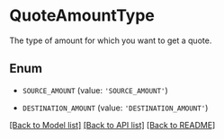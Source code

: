 # QuoteAmountType

The type of amount for which you want to get a quote.

## Enum

* `SOURCE_AMOUNT` (value: `'SOURCE_AMOUNT'`)

* `DESTINATION_AMOUNT` (value: `'DESTINATION_AMOUNT'`)

[[Back to Model list]](../README.md#documentation-for-models) [[Back to API list]](../README.md#documentation-for-api-endpoints) [[Back to README]](../README.md)
